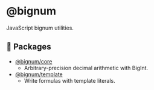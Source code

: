 # @bignum

JavaScript bignum utilities.

## 🚀 Packages

- [@bignum/core](./packages/core)
  - Arbitrary-precision decimal arithmetic with BigInt.
- [@bignum/template](./packages/template)
  - Write formulas with template literals.
